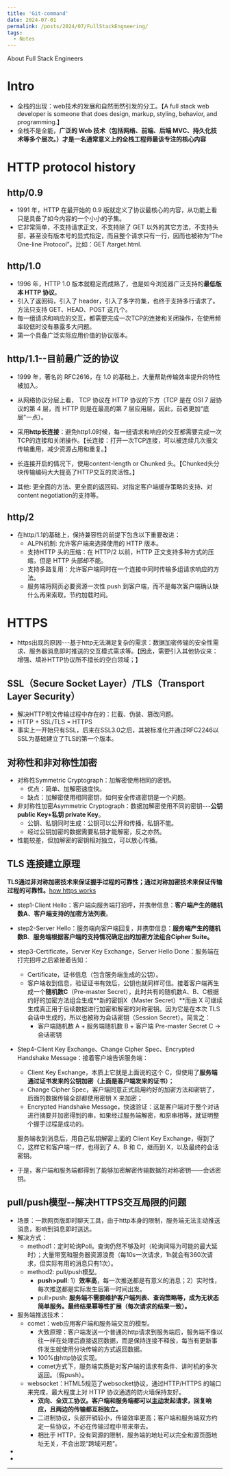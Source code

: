 ```yaml
---
title: 'Git-command'
date: 2024-07-01
permalink: /posts/2024/07/FullStackEngneering/
tags:
  - Notes
---
```


About Full Stack Engineers

# Intro

* 全栈的出现：web技术的发展和自然而然引发的分工。【A full stack web developer is someone that does design, markup, styling, behavior, and programming.】
* 全栈不是全能，**广泛的 Web 技术（包括网络、前端、后端 MVC、持久化技术等多个层次。）才是一名通常意义上的全栈工程师最该专注的核心内容**

# HTTP protocol history

## http/0.9

* 1991 年，HTTP 在最开始的 0.9 版就定义了协议最核心的内容，从功能上看只是具备了如今内容的一个小小的子集。
* 它非常简单，不支持请求正文，不支持除了 GET 以外的其它方法，不支持头部，甚至没有版本号的显式指定，而且整个请求只有一行，因而也被称为“The One-line Protocol”。比如：GET /target.html.

## http/1.0

*  1996 年，HTTP 1.0 版本就稳定而成熟了，也是如今浏览器广泛支持的**最低版本 HTTP 协议**。
* 引入了返回码，引入了 header，引入了多字符集，也终于支持多行请求了。方法只支持 GET、HEAD、POST 这几个。
* 每一组请求和响应的交互，都需要完成一次TCP的连接和关闭操作，在使用频率较低时没有暴露多大问题。
* 第一个具备广泛实际应用价值的协议版本。

## http/1.1--目前最广泛的协议

* 1999 年，著名的 RFC2616，在 1.0 的基础上，大量帮助传输效率提升的特性被加入。
* 从网络协议分层上看， TCP 协议在 HTTP 协议的下方（TCP 是在 OSI 7 层协议的第 4 层，而 HTTP 则是在最高的第 7 层应用层，因此，前者更加“底层”一点）。
* 采用**http长连接**：避免http1.0时候，每一组请求和响应的交互都需要完成一次TCP的连接和关闭操作。【长连接：打开一次TCP连接，可以被连续几次报文传输重用，减少资源占用和重复。】

* 长连接开启的情况下，使用content-length or Chunked 头。【Chunked头分块传输编码大大提高了HTTP交互的灵活性。】
* 其他: 更全面的方法、更全面的返回码、对指定客户端缓存策略的支持、对content negotiation的支持等。

## http/2

* 在http/1.1的基础上，保持兼容性的前提下包含以下重要改进：
  - ALPN机制: 允许客户端来选择使用的 HTTP 版本。
  - 支持HTTP 头的压缩：在 HTTP/2 以前，HTTP 正文支持多种方式的压缩，但是 HTTP 头部却不能。
  - 支持多路复用：允许客户端同时在一个连接中同时传输多组请求响应的方法。
  - 服务端将网页必要资源一次性 push 到客户端，而不是每次客户端确认缺什么再来索取，节约加载时间。

# HTTPS

* https出现的原因---基于http无法满足复杂的需求：数据加密传输的安全性需求、服务器消息即时推送的交互模式需求等。【因此，需要引入其他协议来：增强、填补HTTP协议所不擅长的空白领域；】

## SSL（Secure Socket Layer）/TLS（Transport Layer Security）

* 解决HTTP明文传输过程中存在的：拦截、伪装、篡改问题。
* HTTP + SSL/TLS = HTTPS
* 事实上一开始只有SSL，后来在SSL3.0之后，其被标准化并通过RFC2246以SSL为基础建立了TLS的第一个版本。

## 对称性和非对称性加密

* 对称性Symmetric Cryptograph：加解密使用相同的密钥。
  * 优点：简单、加解密速度快。
  * 缺点：加解密使用相同密钥，如何安全传递密钥是一个问题。
* 非对称性加密Asymmetric Cryptograph：数据加解密使用不同的密钥---**公钥public Key+私钥 private Key**。
  * 公钥、私钥同时生成：公钥可以公开和传播，私钥不能。
  * 经过公钥加密的数据需要私钥才能解密，反之亦然。
* 性能较差，但加解密的密钥相对独立，可以放心传播。

## TLS 连接建立原理

**TLS通过非对称加密技术来保证握手过程的可靠性；通过对称加密技术来保证传输过程的可靠性。**[how https works](https://howhttps.works/)

* step1-Client Hello：客户端向服务端打招呼，并携带信息：**客户端产生的随机数A**、**客户端支持的加密方法列表**。

* step2-Server Hello：服务端向客户端回复，并携带信息：**服务端产生的随机数B**、**服务端根据客户端的支持情况确定出的加密方法组合Cipher Suite。**

* step3-Certificate，Server Key Exchange，Server Hello Done：服务端在打完招呼之后紧接着告知：

  * Certificate，证书信息（包含服务端生成的公钥）。
  * 客户端收到信息，验证证书有效后，公钥也就同样可信。接着客户端再生成一个**随机数C**（Pre-master Secret），此时共有的随机数A、B、C根据约好的加密方法组合生成**新的密钥X（Master Secret）**而由 X 可继续生成真正用于后续数据进行加密和解密的对称密钥。因为它是在本次 TLS 会话中生成的，所以也被称为会话密钥（Session Secret）。简言之：
    * 客户端随机数 A + 服务端随机数 B + 客户端 Pre-master Secret C → 会话密钥

* Step4-Client Key Exchange、Change Cipher Spec、Encrypted Handshake Message：接着客户端告诉服务端：

  - Client Key Exchange，本质上它就是上面说的这个 C，但使用了**服务端通过证书发来的公钥加密（上面是客户端发来的证书）**；
  - Change Cipher Spec，客户端同意正式启用约好的加密方法和密钥了，后面的数据传输全部都使用密钥 X 来加密；
  - Encrypted Handshake Message，快速验证：这是客户端对于整个对话进行摘要并加密得到的串，如果经过服务端解密，和原串相等，就证明整个握手过程是成功的。

  服务端收到消息后，用自己私钥解密上面的 Client Key Exchange，得到了 C，这样它和客户端一样，也得到了 A、B 和 C，继而到 X，以及最终的会话密钥。

* 于是，客户端和服务端都得到了能够加密解密传输数据的对称密钥——会话密钥。

## pull/push模型--解决HTTPS交互局限的问题

* 场景：一款网页版即时聊天工具，由于http本身的限制，服务端无法主动推送消息，影响到消息即时送达。
* 解决方式：
  * method1：定时轮询Poll。查询仍然不够及时（轮询间隔为可能的最大延时）；大量带宽和服务器资源浪费（每10s一次请求，1h就会有360次请求，但实际有用的消息只有1次）。
  * method2: pull/push模型。
    * **push>pull**: 1）**效率高**，每一次推送都是有意义的消息；2）实时性，每次推送都是实际发生后第一时间出发。
    * pull>push: **服务端不需要维护客户端列表、查询策略等，成为无状态简单服务。最终结果幂等性扩展（每次请求的结果一致）。**
* 服务端推送技术：
  * comet：web应用客户端和服务端交互的模型。
    * 大致原理：客户端发送一个普通的http请求到服务端后，服务端不像以往一样在处理后直接返回数据，而是保持连接不释放，每当有更新事件发生就使用分块传输的方式返回数据。
    * 100%由http协议实现。
    * comet方式下，服务端实质是对客户端的请求有条件、讲时机的多次返回。（假push）。
  * websocket：HTML5规范了websocket协议，通过HTTP/HTTPS 的端口来完成，最大程度上对 HTTP 协议通透的防火墙保持友好。
    * **双向、全双工协议。客户端和服务端都可以<u>主动</u>发起请求，回复响应，且两边的传输都互相独立。**
    * 二进制协议，头部开销较小，传输效率更高；客户端和服务端双方约定一些协议，不必在传输过程中带来带去。
    * 相比于 HTTP，没有同源的限制，服务端的地址可以完全和源页面地址无关，不会出现“跨域问题”。
* 
* 


------

